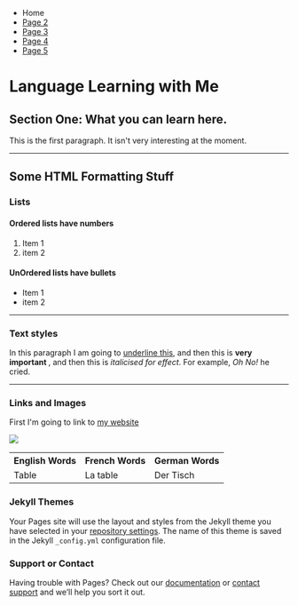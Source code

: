 
<ul class="breadcrumb">
  <li>Home</li>
  <li><a href="#">Page 2</a></li>
  <li><a href="#">Page 3</a></li>
  <li><a href="#">Page 4</a></li>
  <li><a href="#">Page 5</a></li>
</ul>

<h1> Language Learning with Me </h1>
<h2>Section One: What you can learn here.</h2>
<p>This is the first paragraph. It isn't very interesting at the moment.</p>

<hr>
<h2>Some HTML Formatting Stuff</h2>
<h3>Lists</h3>
<h4> Ordered lists have numbers</h4>
<ol>
  <li>Item 1</li>
  <li>item 2</li>
</ol>

<h4> UnOrdered lists have bullets</h4>
<ul>
  <li>Item 1</li>
  <li>item 2</li>
</ul>

<hr>

<h3> Text styles </h3>
<p> In this paragraph I am going to <u>underline this</u>, and then this is <strong> very important </strong>, and then this is <em>italicised for effect</em>. For example, <em> Oh No!</em> he cried. </p>

<hr>
<h3>Links and Images</h3>
<p>First I'm going to link to <a href="http://www.bbc.co.uk/news">my website</a></p>

<img src="https://upload.wikimedia.org/wikipedia/commons/f/fc/Flag_of_Great_Britain_%28English_version%29.png" />




<table>
  <tr>
    <th>English Words</th>
    <th>French Words</th>
    <th>German Words</th>
  </tr>
  <tr>
    <td>Table</td>
    <td>La table</td>
    <td>Der Tisch</td>
  </tr>
  

</table>






### Jekyll Themes

Your Pages site will use the layout and styles from the Jekyll theme you have selected in your [repository settings](https://github.com/RishikaMan/Test/settings). The name of this theme is saved in the Jekyll `_config.yml` configuration file.

### Support or Contact

Having trouble with Pages? Check out our [documentation](https://help.github.com/categories/github-pages-basics/) or [contact support](https://github.com/contact) and we’ll help you sort it out.
